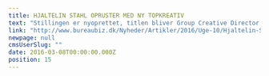 ```yaml
---
title: HJALTELIN STAHL OPRUSTER MED NY TOPKREATIV
text: "Stillingen er nyoprettet, titlen bliver Group Creative Director og der er tale om en \"hjemvenden søn\" fra New York\n\n"
link: "http://www.bureaubiz.dk/Nyheder/Artikler/2016/Uge-10/Hjaltelin-Stahl-opruster-med-ny-topkreativ"
newpage: null
cmsUserSlug: ""
date: 2016-03-08T00:00:00.000Z
position: 15
---
```


